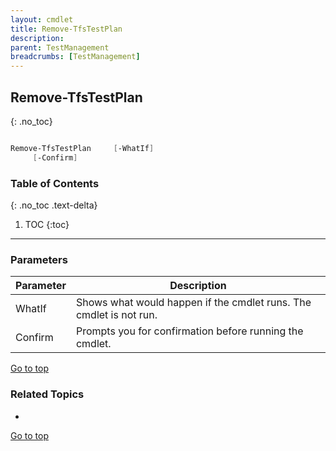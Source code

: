 ```yaml
---
layout: cmdlet
title: Remove-TfsTestPlan
description: 
parent: TestManagement
breadcrumbs: [TestManagement]
---
```

## Remove-TfsTestPlan
{: .no_toc}



```powershell

Remove-TfsTestPlan     [-WhatIf]
     [-Confirm]

```

### Table of Contents
{: .no_toc .text-delta}

1. TOC
{:toc}

-----
### Parameters

| Parameter | Description |
|:----------|-------------|
 | WhatIf | Shows what would happen if the cmdlet runs. The cmdlet is not run. |
 | Confirm | Prompts you for confirmation before running the cmdlet. |
 
[Go to top](#remove-tfstestplan)

### Related Topics

* 


[Go to top](#remove-tfstestplan)

